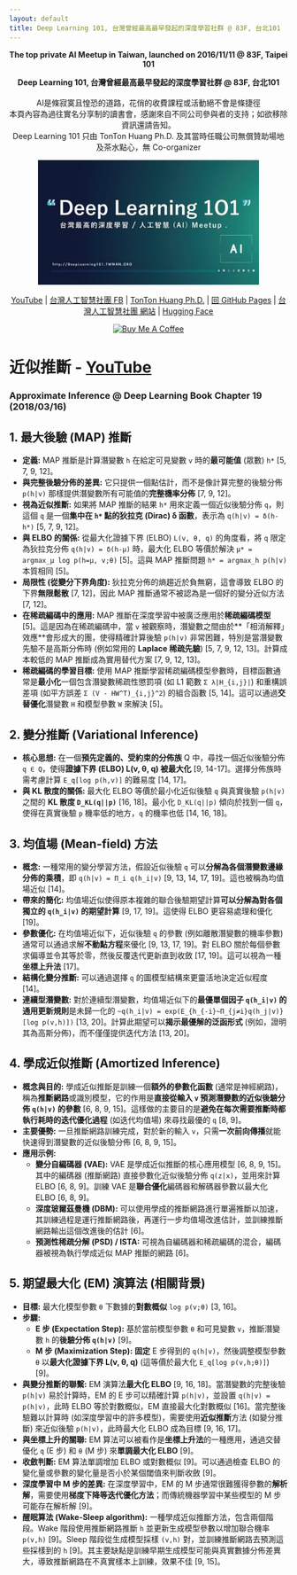 ```yaml
---
layout: default
title: Deep Learning 101, 台灣曾經最高最早發起的深度學習社群 @ 83F, 台北101
---
```


<p align="center">
  <strong>The top private AI Meetup in Taiwan, launched on 2016/11/11 @ 83F, Taipei 101</strong>
</p>
<p align="center">
  <strong>Deep Learning 101, 台灣曾經最高最早發起的深度學習社群 @ 83F, 台北101</strong><br><br>
  AI是條寂寞且惶恐的道路，花俏的收費課程或活動絕不會是條捷徑<br>
  本頁內容為過往實名分享制的讀書會，感謝來自不同公司參與者的支持；如欲移除資訊還請告知。<br>
  Deep Learning 101 只由 TonTon Huang Ph.D. 及其當時任職公司無償贊助場地及茶水點心，無 Co-organizer<br>
</p>  
<p align="center">
  <a href="https://huggingface.co/spaces/DeepLearning101/Deep-Learning-101-FAQ" target="_blank">
    <img src="https://github.com/Deep-Learning-101/.github/blob/main/images/DeepLearning101.JPG?raw=true" alt="Deep Learning 101" width="400">
  </a>
</p>
<p align="center">
  <a href="https://www.youtube.com/@DeepLearning101">YouTube</a> |
  <a href="https://www.facebook.com/groups/525579498272187/">台灣人工智慧社團 FB</a> |
  <a href="https://www.twman.org/">TonTon Huang Ph.D.</a> |  
  <a href="https://deep-learning-101.github.io/">回 GitHub Pages</a> |
  <a href="http://DeepLearning101.TWMAN.ORG">台灣人工智慧社團 網站</a> |
  <a href="https://huggingface.co/DeepLearning101">Hugging Face</a>
</p>
<p align="center">
<a href="https://www.buymeacoffee.com/DeepLearning101" target="_blank"><img src="https://cdn.buymeacoffee.com/buttons/v2/default-red.png" alt="Buy Me A Coffee" style="height: 60px !important;width: 217px !important;" ></a>
</p>

# 近似推斷 - [YouTube](https://www.youtube.com/watch?v=YeCDY_wsojA)
### Approximate Inference @ Deep Learning Book Chapter 19 (2018/03/16)

## 1. 最大後驗 (MAP) 推斷

*   **定義:** MAP 推斷是計算潛變數 `h` 在給定可見變數 `v` 時的**最可能值** (眾數) `h*` [5, 7, 9, 12]。
*   **與完整後驗分佈的差異:** 它只提供一個點估計，而不是像計算完整的後驗分佈 `p(h|v)` 那樣提供潛變數所有可能值的**完整機率分佈** [7, 9, 12]。
*   **視為近似推斷:** 如果將 MAP 推斷的結果 `h*` 用來定義一個近似後驗分佈 `q`，則這個 `q` 是一個**集中在 `h*` 點的狄拉克 (Dirac) δ 函數**，表示為 `q(h|v) = δ(h-h*)` [5, 7, 9, 12]。
*   **與 ELBO 的關係:** 從最大化證據下界 (ELBO) `L(v, θ, q)` 的角度看，將 `q` 限定為狄拉克分佈 `q(h|v) = δ(h-μ)` 時，最大化 ELBO 等價於解決 `μ* = argmax_μ log p(h=μ, v;θ)` [5]。這與 MAP 推斷問題 `h* = argmax_h p(h|v)` 本質相同 [5]。
*   **局限性 (從變分下界角度):** 狄拉克分佈的熵趨近於負無窮，這會導致 ELBO 的下界**無限鬆散** [7, 12]，因此 MAP 推斷通常不被認為是一個好的變分近似方法 [7, 12]。
*   **在稀疏編碼中的應用:** MAP 推斷在深度學習中被廣泛應用於**稀疏編碼模型** [5]。這是因為在稀疏編碼中，當 `v` 被觀察時，潛變數之間由於**「相消解釋」效應**會形成大的團，使得精確計算後驗 `p(h|v)` 非常困難，特別是當潛變數先驗不是高斯分佈時 (例如常用的 **Laplace 稀疏先驗**) [5, 7, 9, 12, 13]。計算成本較低的 MAP 推斷成為實用替代方案 [7, 9, 12, 13]。
*   **稀疏編碼的學習目標:** 使用 MAP 推斷學習稀疏編碼模型參數時，目標函數通常是**最小化**一個包含潛變數稀疏性懲罰項 (如 L1 範數 `Σ λ|H_{i,j}|`) 和重構誤差項 (如平方誤差 `Σ (V - HW^T)_{i,j}^2`) 的組合函數 [5, 14]。這可以通過**交替優化**潛變數 `H` 和模型參數 `W` 來解決 [5]。

## 2. 變分推斷 (Variational Inference)

*   **核心思想:** 在一個**預先定義的、受約束的分佈族** Q 中，尋找一個近似後驗分佈 `q ∈ Q`，使得**證據下界 (ELBO) L(v, θ, q) 被最大化** [9, 14-17]。選擇分佈族時需考慮計算 `E_q[log p(h,v)]` 的難易度 [14, 17]。
*   **與 KL 散度的關係:** 最大化 ELBO 等價於最小化近似後驗 `q` 與真實後驗 `p(h|v)` 之間的 **KL 散度 `D_KL(q||p)`** [16, 18]。最小化 `D_KL(q||p)` 傾向於找到一個 `q`，使得在真實後驗 `p` 機率低的地方，`q` 的機率也低 [14, 16, 18]。

## 3. 均值場 (Mean-field) 方法

*   **概念:** 一種常用的變分學習方法，假設近似後驗 `q` 可以**分解為各個潛變數邊緣分佈的乘積**，即 `q(h|v) = Π_i q(h_i|v)` [9, 13, 14, 17, 19]。這也被稱為均值場近似 [14]。
*   **帶來的簡化:** 均值場近似使得原本複雜的聯合後驗期望計算**可以分解為對各個獨立的 `q(h_i|v)` 的期望計算** [9, 17, 19]。這使得 ELBO 更容易處理和優化 [19]。
*   **參數優化:** 在均值場近似下，近似後驗 `q` 的參數 (例如離散潛變數的機率參數) 通常可以通過求解**不動點方程**來優化 [9, 13, 17, 19]。對 ELBO 關於每個參數求偏導並令其等於零，然後反覆迭代更新直到收斂 [17, 19]。這可以視為一種**坐標上升法** [17]。
*   **結構化變分推斷:** 可以通過選擇 `q` 的圖模型結構來更靈活地決定近似程度 [14]。
*   **連續型潛變數:** 對於連續型潛變數，均值場近似下的**最優單個因子 `q(h_i|v)` 的通用更新規則**是未歸一化的 `~q(h_i|v) = exp(E_{h_{-i}~Π_{j≠i}q(h_j|v)}[log p(v,h)])` [13, 20]。計算此期望可以**揭示最優解的泛函形式** (例如，證明其為高斯分佈)，而不僅僅提供迭代方法 [13, 20]。

## 4. 學成近似推斷 (Amortized Inference)

*   **概念與目的:** 學成近似推斷是訓練一個**額外的參數化函數** (通常是神經網路)，稱為**推斷網路**或識別模型，它的作用是**直接從輸入 `v` 預測潛變數的近似後驗分佈 `q(h|v)` 的參數** [6, 8, 9, 15]。這樣做的主要目的是**避免在每次需要推斷時都執行耗時的迭代優化過程** (如迭代均值場) 來尋找最優的 `q` [8, 9]。
*   **主要優勢:** 一旦推斷網路訓練完成，對於新的輸入 `v`，只需**一次前向傳播**就能快速得到潛變數的近似後驗分佈 [6, 8, 9, 15]。
*   **應用示例:**
    *   **變分自編碼器 (VAE):** VAE 是學成近似推斷的核心應用模型 [6, 8, 9, 15]。其中的編碼器 (推斷網路) 直接參數化近似後驗分佈 `q(z|x)`，並用來計算 ELBO [6, 8, 9]。訓練 VAE 是**聯合優化**編碼器和解碼器參數以最大化 ELBO [6, 8, 9]。
    *   **深度玻爾茲曼機 (DBM):** 可以使用學成的推斷網路進行單遍推斷以加速，其訓練過程是運行推斷網路後，再運行一步均值場改進估計，並訓練推斷網路輸出這個改進後的估計 [6]。
    *   **預測性稀疏分解 (PSD) / ISTA:** 可視為自編碼器和稀疏編碼的混合，編碼器被視為執行學成近似 MAP 推斷的網路 [6]。

## 5. 期望最大化 (EM) 演算法 (相關背景)

*   **目標:** 最大化模型參數 `θ` 下數據的**對數概似** `log p(v;θ)` [3, 16]。
*   **步驟:**
    *   **E 步 (Expectation Step):** 基於當前模型參數 `θ` 和可見變數 `v`，推斷潛變數 `h` 的**後驗分佈 `q(h|v)`** [9]。
    *   **M 步 (Maximization Step):** **固定** E 步得到的 `q(h|v)`，然後調整模型參數 `θ` 以**最大化證據下界 L(v, θ, q)** (這等價於最大化 `E_q[log p(v,h;θ)]`) [9]。
*   **與變分推斷的聯繫:** EM 演算法**最大化 ELBO** [9, 16, 18]。當潛變數的完整後驗 `p(h|v)` 易於計算時，EM 的 E 步可以精確計算 `p(h|v)`，並設置 `q(h|v) = p(h|v)`，此時 ELBO 等於對數概似，EM 直接最大化對數概似 [16]。當完整後驗難以計算時 (如深度學習中的許多模型)，需要使用**近似推斷**方法 (如變分推斷) 來近似後驗 `p(h|v)`，此時最大化 ELBO 成為目標 [9, 16, 17]。
*   **與坐標上升的關聯:** EM 算法可以被看作是**坐標上升法**的一種應用，通過交替優化 `q` (E 步) 和 `θ` (M 步) 來**單調最大化 ELBO** [9]。
*   **收斂判斷:** EM 算法單調增加 ELBO 或對數概似 [9]。可以通過檢查 ELBO 的變化量或參數的變化量是否小於某個閾值來判斷收斂 [9]。
*   **深度學習中 M 步的差異:** 在深度學習中，EM 的 M 步通常很難獲得參數的**解析解**，需要使用**梯度下降等迭代優化方法**；而傳統機器學習中某些模型的 M 步可能存在解析解 [9]。
*   **醒眠算法 (Wake-Sleep algorithm):** 一種學成近似推斷方法，包含兩個階段。Wake 階段使用推斷網路推斷 `h` 並更新生成模型參數以增加聯合機率 `p(v,h)` [9]。Sleep 階段從生成模型採樣 `(v,h)` 對，並訓練推斷網路去預測這些採樣到的 `h` [9]。其主要缺點是訓練早期生成模型可能與真實數據分佈差異大，導致推斷網路在不真實樣本上訓練，效果不佳 [9, 15]。
